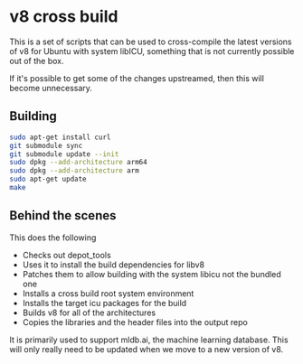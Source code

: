 # v8 cross build

This is a set of scripts that can be used to cross-compile the latest
versions of v8 for Ubuntu with system libICU, something that is not
currently possible out of the box.

If it's possible to get some of the changes upstreamed, then this
will become unnecessary.

## Building

```bash
sudo apt-get install curl
git submodule sync
git submodule update --init
sudo dpkg --add-architecture arm64
sudo dpkg --add-architecture arm
sudo apt-get update
make
```

## Behind the scenes

This does the following
- Checks out depot_tools
- Uses it to install the build dependencies for libv8
- Patches them to allow building with the system libicu not the bundled one
- Installs a cross build root system environment
- Installs the target icu packages for the build
- Builds v8 for all of the architectures
- Copies the libraries and the header files into the output repo

It is primarily used to support mldb.ai, the machine learning database.  This will
only really need to be updated when we move to a new version of v8.
